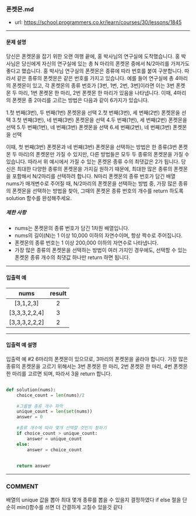 ### 폰켓몬.md

 - url: https://school.programmers.co.kr/learn/courses/30/lessons/1845
 
 --------
 
#### 문제 설명
당신은 폰켓몬을 잡기 위한 오랜 여행 끝에, 홍 박사님의 연구실에 도착했습니다. 홍 박사님은 당신에게 자신의 연구실에 있는 총 N 마리의 폰켓몬 중에서 N/2마리를 가져가도 좋다고 했습니다.
홍 박사님 연구실의 폰켓몬은 종류에 따라 번호를 붙여 구분합니다. 따라서 같은 종류의 폰켓몬은 같은 번호를 가지고 있습니다. 예를 들어 연구실에 총 4마리의 폰켓몬이 있고, 각 폰켓몬의 종류 번호가 [3번, 1번, 2번, 3번]이라면 이는 3번 폰켓몬 두 마리, 1번 폰켓몬 한 마리, 2번 폰켓몬 한 마리가 있음을 나타냅니다. 이때, 4마리의 폰켓몬 중 2마리를 고르는 방법은 다음과 같이 6가지가 있습니다.

1.첫 번째(3번), 두 번째(1번) 폰켓몬을 선택
2.첫 번째(3번), 세 번째(2번) 폰켓몬을 선택
3.첫 번째(3번), 네 번째(3번) 폰켓몬을 선택
4.두 번째(1번), 세 번째(2번) 폰켓몬을 선택
5.두 번째(1번), 네 번째(3번) 폰켓몬을 선택
6.세 번째(2번), 네 번째(3번) 폰켓몬을 선택

이때, 첫 번째(3번) 폰켓몬과 네 번째(3번) 폰켓몬을 선택하는 방법은 한 종류(3번 폰켓몬 두 마리)의 폰켓몬만 가질 수 있지만, 다른 방법들은 모두 두 종류의 폰켓몬을 가질 수 있습니다. 따라서 위 예시에서 가질 수 있는 폰켓몬 종류 수의 최댓값은 2가 됩니다.
당신은 최대한 다양한 종류의 폰켓몬을 가지길 원하기 때문에, 최대한 많은 종류의 폰켓몬을 포함해서 N/2마리를 선택하려 합니다. N마리 폰켓몬의 종류 번호가 담긴 배열 nums가 매개변수로 주어질 때, N/2마리의 폰켓몬을 선택하는 방법 중, 가장 많은 종류의 폰켓몬을 선택하는 방법을 찾아, 그때의 폰켓몬 종류 번호의 개수를 return 하도록 solution 함수를 완성해주세요.

##### 제한 사항
 - nums는 폰켓몬의 종류 번호가 담긴 1차원 배열입니다.
 - nums의 길이(N)는 1 이상 10,000 이하의 자연수이며, 항상 짝수로 주어집니다.
 - 폰켓몬의 종류 번호는 1 이상 200,000 이하의 자연수로 나타냅니다.
 - 가장 많은 종류의 폰켓몬을 선택하는 방법이 여러 가지인 경우에도, 선택할 수 있는 폰켓몬 종류 개수의 최댓값 하나만 return 하면 됩니다.
--------
 
#### 입출력 예
|nums|result|
|:---:|:---:|
|[3,1,2,3]|2|
|[3,3,3,2,2,4]|3|
|[3,3,3,2,2,2]|2|
 
--------

#### 입출력 예 설명
입출력 예 #2
6마리의 폰켓몬이 있으므로, 3마리의 폰켓몬을 골라야 합니다.
가장 많은 종류의 폰켓몬을 고르기 위해서는 3번 폰켓몬 한 마리, 2번 폰켓몬 한 마리, 4번 폰켓몬 한 마리를 고르면 되며, 따라서 3을 return 합니다.

```python

def solution(nums):
    choice_count = len(nums)/2
    
    #그룹별 종류 개수 파악
    unique_count = len(set(nums))
    answer = 0
    
    #종류 개수에 따라 몇개 선택할 것인지 정하기
    if choice_count > unique_count:
        answer = unique_count
    else:
        answer = choice_count
    
    
    return answer

```

------
### COMMENT
배열의 unique 값을 뽑아 최대 몇개 종류를 뽑을 수 있을지 결정하였다
if else 절을 단순히 min()함수를 쓰면 더 간결하게 고칠수 있을것 같다



